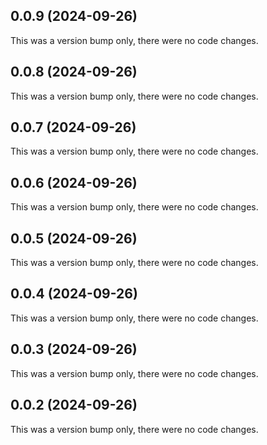 ## 0.0.9 (2024-09-26)

This was a version bump only, there were no code changes.

## 0.0.8 (2024-09-26)

This was a version bump only, there were no code changes.

## 0.0.7 (2024-09-26)

This was a version bump only, there were no code changes.

## 0.0.6 (2024-09-26)

This was a version bump only, there were no code changes.

## 0.0.5 (2024-09-26)

This was a version bump only, there were no code changes.

## 0.0.4 (2024-09-26)

This was a version bump only, there were no code changes.

## 0.0.3 (2024-09-26)

This was a version bump only, there were no code changes.

## 0.0.2 (2024-09-26)

This was a version bump only, there were no code changes.